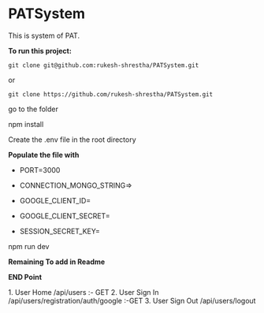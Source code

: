 # PATSystem

This is system of PAT.

**To run this project:**
```
git clone git@github.com:rukesh-shrestha/PATSystem.git
``` 
or       
```
git clone https://github.com/rukesh-shrestha/PATSystem.git
```

go to the folder

npm install

Create the .env file in the root directory

**Populate the file with**

-   PORT=3000
  
-   CONNECTION_MONGO_STRING=<MONGODB-DATABASE-CONNECTION-STRING>>
  
-   GOOGLE_CLIENT_ID=<GOOGLE-CLIENT-ID>
  
-   GOOGLE_CLIENT_SECRET=<GOOGLE-SECRET-KEY>
  
-   SESSION_SECRET_KEY=<SESSION-SECRET-KEY>

npm run dev


**Remaining To add in Readme**

**END Point**

  
</ul>
1. User Home
      <domain-name>/api/users :- GET
2. User Sign In
       <domain-name>/api/users/registration/auth/google :-GET
3. User Sign Out
      <domain-name>/api/users/logout
